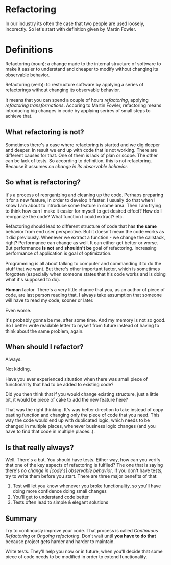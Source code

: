 Refactoring
============

In our industry its often the case that two people are used loosely, incorectly.
So let's start with definition given by Martin Fowler.

# Definitions

Refactoring (noun): a change made to the internal structure of software to make it easier to understand and cheaper to modify without changing its observable behavior.

Refactoring (verb): to restructure software by applying a series of refactorings without changing its observable behavior.

It means that you can spend a couple of hours *refactoring*, applying *refactoring transformations*.
Accoring to Martin Fowler, refactoring means introducing big changes in code by applying serires of small steps to achieve that.

## What refactoring is not?
Sometimes there's a case where refactoring is started and we dig deeper and deeper. In result we end up with code that is not working.
There are different causes for that. One of them is lack of plan or scope. The other can be lack of tests.
So according to definition, this is not refactoring. Because it assumes *no change in its observable behavior*.

## So what is refactoring?
It's a process of reorganizing and cleaning up the code. Perhaps preparing it for a new feature, in order to develop it faster.
I usually do that when I know I am about to introduce some feature in some area. Then I am trying to think how can I make it easier for myself to get desired effect?
How do I reorganize the code? What function I could extract? etc.

Refactoring should lead to different structure of code that has **the same** behavior from end user perspective.
But it doesn't mean the code works as it did previously. Whenever we extract a function - we change the callstack, right?
Performance can change as well. It can either get better or worse. But performance **is not** and **shouldn't be** goal of refactoring.
Increasing performance of application is goal of optimization.

Programming is all about talking to computer and commanding it to do the stuff that we want.
But there's other important factor, which is sometimes forgotten (especially when someone states that his code works and is doing what it's supposed to do).

**Human** factor. There's a very little chance that you, as an author of piece of code, are last person reading that.
I always take assumption that someone will have to read my code, sooner or later.

Even worse.

It's probably gonna be me, after some time. And my memory is not so good. So I better write readable letter to myself from future instead of having to think about the same problem, again.

## When should I refactor?
Always. 

Not kidding.

Have you ever experienced situation when there was small piece of functionality that had to be added to existing code?

Did you then think that if you would change existing structure, just a little bit, it would be piece of cake to add the new feature here?

That was the right thinking. It's way better direction to take instead of copy pasting function and changing only the piece of code that you need.
This way the code would end up with duplicated logic, which needs to be changed in multiple places, whenever business logic changes (and you have to find that code in multiple places..).

## Is that really always?
Well. There's a but.
You should have tests.
Either way, how can you verify that one of the key aspects of refactoring is fulfiled?
The one that is saying there's *no change in [code's] observable behavior*.
If you don't have tests, try to write them before you start.
There are three major benefits of that:
1. Test will let you know whenever you broke functionality, so you'll have doing more confidence doing small changes
2. You'll get to understand code better
3. Tests often lead to simple & elegant solutions


## Summary
Try to continously improve your code. That process is called *Continuous Refactoring* or *Ongoing refactoring*. Don't wait until **you have to do that** because project gets harder and harder to maintain.

Write tests. They'll help you now or in future, when you'll decide that some piece of code needs to be modified in order to extend functionality.